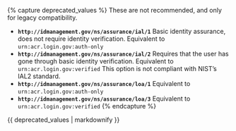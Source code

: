{% capture deprecated_values %}
  These are not recommended, and only for legacy compatibility.
  - **`http://idmanagement.gov/ns/assurance/ial/1`**
    Basic identity assurance, does not require identity verification. Equivalent to `urn:acr.login.gov:auth-only`
  - **`http://idmanagement.gov/ns/assurance/ial/2`**
    Requires that the user has gone through basic identity verification. Equivalent to `urn:acr.login.gov:verified`
    This option is not compliant with NIST’s IAL2 standard.
  - **`http://idmanagement.gov/ns/assurance/loa/1`**
    Equivalent to `urn:acr.login.gov:auth-only`
  -  **`http://idmanagement.gov/ns/assurance/loa/3`**
    Equivalent to `urn:acr.login.gov:verified`
{% endcapture %}
<div markdown="1">
  {{ deprecated_values | markdownify }}
</div>
